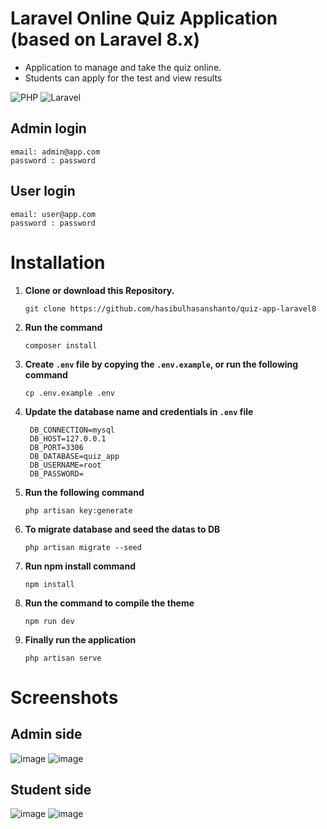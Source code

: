 # Laravel Online Quiz Application (based on Laravel 8.x)

-   Application to manage and take the quiz online.
-   Students can apply for the test and view results

![PHP](https://img.shields.io/badge/PHP-777BB4?style=for-the-badge&logo=php&logoColor=white)
![Laravel](https://img.shields.io/badge/Laravel-FF2D20?style=for-the-badge&logo=laravel&logoColor=white)

## Admin login

```
email: admin@app.com
password : password
```

## User login

```
email: user@app.com
password : password
```

# Installation

1. **Clone or download this Repository.**

    ```
    git clone https://github.com/hasibulhasanshanto/quiz-app-laravel8
    ```

2. **Run the command**

    ```
    composer install
    ```

3. **Create `.env` file by copying the `.env.example`, or run the following command**

    ```
    cp .env.example .env
    ```

4. **Update the database name and credentials in `.env` file**

    ```
     DB_CONNECTION=mysql
     DB_HOST=127.0.0.1
     DB_PORT=3306
     DB_DATABASE=quiz_app
     DB_USERNAME=root
     DB_PASSWORD=
    ```

5. **Run the following command**
    ```
    php artisan key:generate
    ```
6. **To migrate database and seed the datas to DB**
    ```
    php artisan migrate --seed
    ```
7. **Run npm install command**
    ```
    npm install
    ```
8. **Run the command to compile the theme**
    ```
    npm run dev
    ```
9. **Finally run the application**
    ```
    php artisan serve
    ```

# Screenshots

## Admin side

![image](https://user-images.githubusercontent.com/70872374/147752562-9648c490-8a0e-4376-b555-5cec9cf6ee57.png)
![image](https://user-images.githubusercontent.com/70872374/147752630-a807a527-ab18-4b0a-885b-90bab9dd3a42.png)

## Student side

![image](https://user-images.githubusercontent.com/70872374/147752771-66b63a55-69bb-41d2-93df-138991287b67.png)
![image](https://user-images.githubusercontent.com/70872374/147752807-4fb59934-f1f7-4be0-8a10-a150f175dd36.png)
